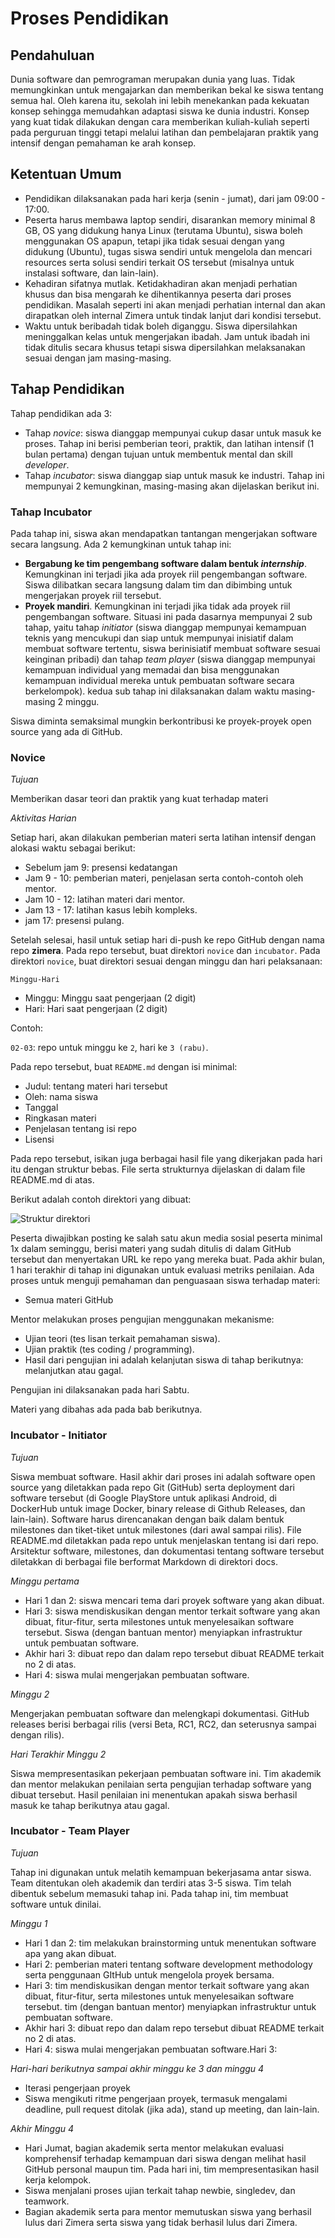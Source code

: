 # Proses Pendidikan

## Pendahuluan

Dunia software dan pemrograman merupakan dunia yang luas. Tidak memungkinkan untuk mengajarkan dan memberikan bekal ke siswa tentang semua hal. Oleh karena itu, sekolah ini lebih menekankan pada kekuatan konsep sehingga memudahkan adaptasi siswa ke dunia industri. Konsep yang kuat tidak dilakukan dengan cara memberikan kuliah-kuliah seperti pada perguruan tinggi tetapi melalui latihan dan pembelajaran praktik yang intensif dengan pemahaman ke arah konsep.

## Ketentuan Umum

* Pendidikan dilaksanakan pada hari kerja (senin - jumat), dari jam 09:00 - 17:00.
* Peserta harus membawa laptop sendiri, disarankan memory minimal 8 GB, OS yang didukung hanya Linux (terutama Ubuntu), siswa boleh menggunakan OS apapun, tetapi jika tidak sesuai dengan yang didukung (Ubuntu), tugas siswa sendiri untuk mengelola dan mencari resources serta solusi sendiri terkait OS tersebut (misalnya untuk instalasi software, dan lain-lain).
* Kehadiran sifatnya mutlak. Ketidakhadiran akan menjadi perhatian khusus dan bisa mengarah ke dihentikannya peserta dari proses pendidikan. Masalah seperti ini akan menjadi perhatian internal dan akan dirapatkan oleh internal Zimera untuk tindak lanjut dari kondisi tersebut.
* Waktu untuk beribadah tidak boleh diganggu. Siswa dipersilahkan meninggalkan kelas untuk mengerjakan ibadah. Jam untuk ibadah ini tidak ditulis secara khusus tetapi siswa dipersilahkan melaksanakan sesuai dengan jam masing-masing.

## Tahap Pendidikan

Tahap pendidikan ada 3:

* Tahap *novice*: siswa dianggap mempunyai cukup dasar untuk masuk ke proses. Tahap ini berisi pemberian teori, praktik, dan latihan intensif (1 bulan pertama) dengan tujuan untuk membentuk mental dan skill *developer*.
* Tahap *incubator*: siswa dianggap siap untuk masuk ke industri. Tahap ini mempunyai 2 kemungkinan, masing-masing akan dijelaskan berikut ini.

### Tahap Incubator

Pada tahap ini, siswa akan mendapatkan tantangan mengerjakan software secara langsung. Ada 2 kemungkinan untuk tahap ini:

* **Bergabung ke tim pengembang software dalam bentuk *internship***. Kemungkinan ini terjadi jika ada proyek riil pengembangan software. Siswa dilibatkan secara langsung dalam tim dan dibimbing untuk mengerjakan proyek riil tersebut. 
* **Proyek mandiri**. Kemungkinan ini terjadi jika tidak ada proyek riil pengembangan software. Situasi ini pada dasarnya mempunyai 2 sub tahap, yaitu tahap *initiator* (siswa dianggap mempunyai kemampuan teknis yang mencukupi dan siap untuk mempunyai inisiatif dalam membuat software tertentu, siswa berinisiatif membuat software sesuai keinginan pribadi) dan tahap *team player* (siswa dianggap mempunyai kemampuan individual yang memadai dan bisa menggunakan kemampuan individual mereka untuk pembuatan software secara berkelompok). kedua sub tahap ini dilaksanakan dalam waktu masing-masing 2 minggu.
  
Siswa diminta semaksimal mungkin berkontribusi ke proyek-proyek open source yang ada di GitHub.

### Novice

_Tujuan_

Memberikan dasar teori dan praktik yang kuat terhadap materi

_Aktivitas Harian_

Setiap hari, akan dilakukan pemberian materi serta latihan intensif dengan alokasi waktu sebagai berikut:

- Sebelum jam 9: presensi kedatangan
- Jam 9 - 10: pemberian materi, penjelasan serta contoh-contoh oleh mentor.
- Jam 10 - 12: latihan materi dari mentor.
- Jam 13 - 17: latihan kasus lebih kompleks.
- jam 17: presensi pulang. 

Setelah selesai, hasil untuk setiap hari di-push ke repo GitHub dengan nama repo **zimera**. Pada repo tersebut, buat direktori `novice` dan `incubator`. Pada direktori `novice`, buat direktori sesuai dengan minggu dan hari pelaksanaan:

```
Minggu-Hari
```

- Minggu: Minggu saat pengerjaan (2 digit)
- Hari: Hari saat pengerjaan (2 digit)

Contoh:

`02-03`: repo untuk minggu ke `2`, hari ke `3 (rabu)`.

Pada repo tersebut, buat `README.md` dengan isi minimal:

- Judul: tentang materi hari tersebut
- Oleh: nama siswa
- Tanggal
- Ringkasan materi
- Penjelasan tentang isi repo
- Lisensi

Pada repo tersebut, isikan juga berbagai hasil file yang dikerjakan pada hari itu dengan struktur bebas. File serta strukturnya dijelaskan di dalam file README.md di atas.

Berikut adalah contoh direktori yang dibuat:

![Struktur direktori](../img/struktur-dir.png)

Peserta diwajibkan posting ke salah satu akun media sosial peserta minimal 1x dalam seminggu, berisi materi yang sudah ditulis di dalam GitHub tersebut dan menyertakan URL ke repo yang mereka buat. Pada akhir bulan, 1 hari terakhir di tahap ini digunakan untuk evaluasi metriks penilaian. Ada proses untuk menguji pemahaman dan penguasaan siswa terhadap materi:

* Semua materi GitHub

Mentor melakukan proses pengujian menggunakan mekanisme:

* Ujian teori (tes lisan terkait pemahaman siswa).
* Ujian praktik (tes coding / programming).
* Hasil dari pengujian ini adalah kelanjutan siswa di tahap berikutnya: melanjutkan atau gagal.

Pengujian ini dilaksanakan pada hari Sabtu.

Materi yang dibahas ada pada bab berikutnya.

### Incubator - Initiator

_Tujuan_

Siswa membuat software. Hasil akhir dari proses ini adalah software open source yang diletakkan pada repo Git (GitHub) serta deployment dari software tersebut (di Google PlayStore untuk aplikasi Android, di DockerHub untuk image Docker, binary release di Github Releases, dan lain-lain). Software harus direncanakan dengan baik dalam bentuk milestones dan tiket-tiket untuk milestones (dari awal sampai rilis). File README.md diletakkan pada repo untuk menjelaskan tentang isi dari repo. Arsitektur software, milestones, dan dokumentasi tentang software tersebut diletakkan di berbagai file berformat Markdown di direktori docs.

_Minggu pertama_

* Hari 1 dan 2: siswa mencari tema dari proyek software yang akan dibuat.
* Hari 3: siswa mendiskusikan dengan mentor terkait software yang akan dibuat, fitur-fitur, serta milestones untuk menyelesaikan software tersebut. Siswa (dengan bantuan mentor) menyiapkan infrastruktur untuk pembuatan software. 
* Akhir hari 3: dibuat repo dan dalam repo tersebut dibuat README terkait no 2 di atas.
* Hari 4: siswa mulai mengerjakan pembuatan software.

_Minggu 2_

Mengerjakan pembuatan software dan melengkapi dokumentasi. GitHub releases berisi berbagai rilis (versi Beta, RC1, RC2, dan seterusnya sampai dengan rilis).

_Hari Terakhir Minggu 2_

Siswa mempresentasikan pekerjaan pembuatan software ini. Tim akademik dan mentor melakukan penilaian serta pengujian terhadap software yang dibuat tersebut. Hasil penilaian ini menentukan apakah siswa berhasil masuk ke tahap berikutnya atau gagal.

### Incubator - Team Player

_Tujuan_

Tahap ini digunakan untuk melatih kemampuan bekerjasama antar siswa. Team ditentukan oleh akademik dan terdiri atas 3-5 siswa. Tim telah dibentuk sebelum memasuki tahap ini. Pada tahap ini, tim membuat software untuk dinilai.

_Minggu 1_

* Hari 1 dan 2: tim melakukan brainstorming untuk menentukan software apa yang akan dibuat.
* Hari 2: pemberian materi tentang software development methodology serta penggunaan GItHub untuk mengelola proyek bersama.
* Hari 3: tim mendiskusikan dengan mentor terkait software yang akan dibuat, fitur-fitur, serta milestones untuk menyelesaikan software tersebut. tim (dengan bantuan mentor) menyiapkan infrastruktur untuk pembuatan software. 
* Akhir hari 3: dibuat repo dan dalam repo tersebut dibuat README terkait no 2 di atas.
* Hari 4: siswa mulai mengerjakan pembuatan software.Hari 3: 

_Hari-hari berikutnya sampai akhir minggu ke 3 dan minggu 4_

* Iterasi pengerjaan proyek
* Siswa mengikuti ritme pengerjaan proyek, termasuk mengalami deadline, pull request ditolak (jika ada), stand up meeting, dan lain-lain.

_Akhir Minggu 4_

* Hari Jumat, bagian akademik serta mentor melakukan evaluasi komprehensif terhadap kemampuan dari siswa dengan melihat hasil GitHub personal maupun tim. Pada hari ini, tim mempresentasikan hasil kerja kelompok.
* Siswa menjalani proses ujian terkait tahap newbie, singledev, dan teamwork.
* Bagian akademik serta para mentor memutuskan siswa yang berhasil lulus dari Zimera serta siswa yang tidak berhasil lulus dari Zimera.

